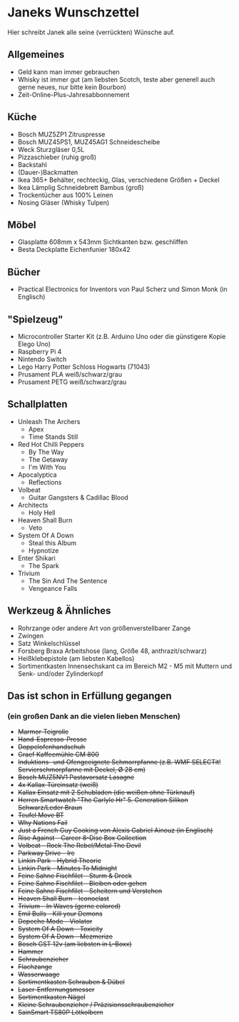 # Janeks Wunschzettel

Hier schreibt Janek alle seine (verrückten) Wünsche auf.


## Allgemeines

- Geld kann man immer gebrauchen
- Whisky ist immer gut (am liebsten Scotch, teste aber generell auch gerne neues, nur bitte kein Bourbon)
- Zeit-Online-Plus-Jahresabbonnement

## Küche
- Bosch MUZ5ZP1 Zitruspresse
- Bosch MUZ45PS1, MUZ45AG1 Schneidescheibe
- Weck Sturzgläser 0,5L
- Pizzaschieber (ruhig groß)
- Backstahl
- (Dauer-)Backmatten
- Ikea 365+ Behälter, rechteckig, Glas, verschiedene Größen + Deckel
- Ikea Lämplig Schneidebrett Bambus (groß)
- Trockentücher aus 100% Leinen
- Nosing Gläser (Whisky Tulpen)

## Möbel
- Glasplatte 608mm x 543mm Sichtkanten bzw. geschliffen
- Besta Deckplatte Eichenfunier 180x42

## Bücher
- Practical Electronics for Inventors von Paul Scherz und Simon Monk (in Englisch)

## "Spielzeug"

- Microcontroller Starter Kit (z.B. Arduino Uno oder die günstigere Kopie Elego Uno)
- Raspberry Pi 4
- Nintendo Switch
- Lego Harry Potter Schloss Hogwarts (71043)
- Prusament PLA weiß/schwarz/grau
- Prusament PETG weiß/schwarz/grau

## Schallplatten

- Unleash The Archers
  - Apex
  - Time Stands Still
- Red Hot Chilli Peppers
  - By The Way
  - The Getaway
  - I'm With You
- Apocalyptica
  - Reflections
- Volbeat
  - Guitar Gangsters & Cadillac Blood
- Architects
  - Holy Hell
- Heaven Shall Burn
  - Veto
- System Of A Down
  - Steal this Album
  - Hypnotize
- Enter Shikari
  - The Spark
- Trivium
  - The Sin And The Sentence
  - Vengeance Falls

## Werkzeug & Ähnliches

- Rohrzange oder andere Art von größenverstellbarer Zange
- Zwingen
- Satz Winkelschlüssel
- Forsberg Braxa Arbeitshose (lang, Größe 48, anthrazit/schwarz)
- Heißklebepistole (am liebsten Kabellos)
- Sortimentkasten Innensechskant ca im Bereich M2 - M5 mit Muttern und Senk- und/oder Zylinderkopf

## Das ist schon in Erfüllung gegangen
### (ein großen Dank an die vielen lieben Menschen)

- <del>Marmor-Teigrolle</del>
- <del>Hand-Espresso-Presse</del>
- <del>Doppelofenhandschuh</del>
- <del>Graef Kaffeemühle CM 800</del>
- <del>Induktions- und Ofengeeignete Schmorrpfanne (z.B. WMF SELECTit! Servierschmorpfanne mit Deckel, Ø 28 cm)</del>
- <del>Bosch MUZ5NV1 Pastavorsatz Lasagne</del>
- <del>4x Kallax-Türeinsatz (weiß)</del>
- <del>Kallax Einsatz mit 2 Schubladen (die weißen ohne Türknauf)</del>
- <del>Herren Smartwatch "The Carlyle Hr" 5. Generation Silikon Schwarz/Leder Braun</del>
- <del>Teufel Move BT</del>
- <del>Why Nations Fail</del>
- <del>Just a French Guy Cooking von Alexis Gabriel Ainouz (in Englisch)</del>
- <del>Rise Against - Career 8-Disc Box Collection</del>
- <del>Volbeat - Rock The Rebel/Metal The Devil</del>
- <del>Parkway Drive - Ire </del>
- <del>Linkin Park - Hybrid Theorie</del>
- <del>Linkin Park - Minutes To Midnight</del>
- <del>Feine Sahne Fischfilet - Sturm & Dreck</del>
- <del>Feine Sahne Fischfilet - Bleiben oder gehen</del>
- <del>Feine Sahne Fischfilet - Scheitern und Verstehen</del>
- <del>Heaven Shall Burn - Iconoclast</del>
- <del>Trivium - In Waves (gerne colored)</del>
- <del>Emil Bulls - Kill your Demons</del>
- <del>Depeche Mode - Violator</del>
- <del>System Of A Down - Toxicity</del>
- <del>System Of A Down - Mezmerize</del>
- <del>Bosch GST 12v (am liebsten in L-Boxx)</del>
- <del>Hammer</del>
- <del>Schraubenzieher</del>
- <del>Flachzange</del>
- <del>Wasserwaage</del>
- <del>Sortimentkasten Schrauben & Dübel</del>
- <del>Laser-Entfernungsmesser</del>
- <del>Sortimentkasten Nägel</del>
- <del>Kleine Schraubenzieher / Präzisionsschraubenzieher</del>
- <del>SainSmart TS80P Lötkolbern</del>
